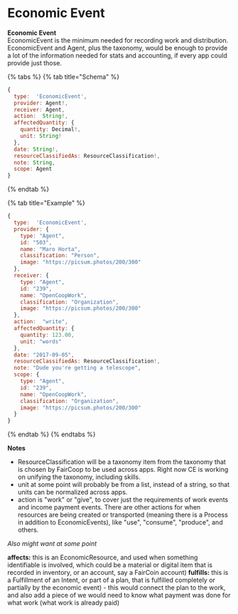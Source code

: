 # Economic Event

**Economic Event**  
EconomicEvent is the minimum needed for recording work and distribution.  EconomicEvent and Agent, plus the taxonomy, would be enough to provide a lot of the information needed for stats and accounting, if every app could provide just those.

{% tabs %}
{% tab title="Schema" %}
```javascript
{
  type:  'EconomicEvent',
  provider: Agent!,
  receiver: Agent,
  action:  String!,
  affectedQuantity: {
    quantity: Decimal!,
    unit: String!
  },
  date: String!,
  resourceClassifiedAs: ResourceClassification!,
  note: String,
  scope: Agent
}
```
{% endtab %}

{% tab title="Example" %}
```javascript
{
  type:  'EconomicEvent',
  provider: {
    type: "Agent",
    id: "503",
    name: "Maro Horta",
    classification: "Person",
    image: "https://picsum.photos/200/300"
  },
  receiver: {
    type: "Agent",
    id: "239",
    name: "OpenCoopWork",
    classification: "Organization",
    image: "https://picsum.photos/200/300"
  },
  action:  "write",
  affectedQuantity: {
    quantity: 123.00,
    unit: "words"
  },
  date: "2017-09-05",
  resourceClassifiedAs: ResourceClassification!,
  note: "Dude you're getting a telescope",
  scope: {
    type: "Agent",
    id: "239",
    name: "OpenCoopWork",
    classification: "Organization",
    image: "https://picsum.photos/200/300"
  }
}
```
{% endtab %}
{% endtabs %}

**Notes**

* ResourceClassification will be a taxonomy item from the taxonomy that is chosen by FairCoop to be used across apps.  Right now CE is working on unifying the taxonomy, including skills.
* unit at some point will probably be from a list, instead of a string, so that units can be normalized across apps.
* action is "work" or "give", to cover just the requirements of work events and income payment events.  There are other actions for when resources are being created or transported \(meaning there is a Process in addition to EconomicEvents\), like "use", "consume", "produce", and others.

  
_Also might want at some point_    

**affects:** this is an EconomicResource, and used when something identifiable is involved, which could be a material or digital item that is recorded in inventory, or an account, say a FairCoin account\)     **fulfills:** this is a Fulfillment of an Intent, or part of a plan, that is fulfilled completely or partially by the economic event\) - this would connect the plan to the work, and also add a piece of we would need to know what payment was done for what work \(what work is already paid\)  


